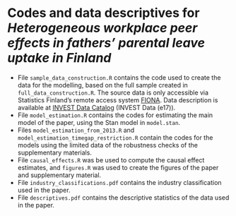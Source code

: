 Codes and data descriptives for *Heterogeneous workplace peer effects in
fathers’ parental leave uptake in Finland*
================

- File `sample_data_construction.R` contains the code used to create the
  data for the modelling, based on the full sample created in
  `full_data_construction.R`. The source data is only accessible via
  Statistics Finland’s remote access system
  [FIONA](https://stat.fi/tup/tutkijapalvelut/fiona-etakayttojarjestelma_en.html).
  Data description is available at [INVEST Data
  Catalog](https://investdata.utu.fi/catalog) (INVEST Data (e17)).
- File `model_estimation.R` contains the codes for estimating the main
  model of the paper, using the Stan model in `model.stan`.
- Files `model_estimation_from_2013.R` and
  `model_estimation_timegap_restriction.R` contain the codes for the
  models using the limited data of the robustness checks of the
  supplementary materials.
- File `causal_effects.R` was be used to compute the causal effect
  estimates, and `figures.R` was used to create the figures of the paper
  and supplementary material.
- File `industry_classifications.pdf` contains the industry classification used in the paper.
- File `descriptives.pdf` contains the descriptive statistics of the data used in the paper.



